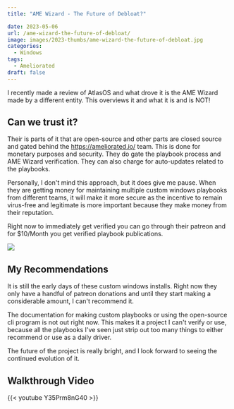 ```yaml
---
title: "AME Wizard - The Future of Debloat?"

date: 2023-05-06
url: /ame-wizard-the-future-of-debloat/
image: images/2023-thumbs/ame-wizard-the-future-of-debloat.jpg
categories:
  - Windows
tags:
  - Ameliorated
draft: false
---
```

I recently made a review of AtlasOS and what drove it is the AME Wizard made by a different entity. This overviews it and what it is and is NOT!
<!--more-->

## Can we trust it?

Their is parts of it that are open-source and other parts are closed source and gated behind the <https://ameliorated.io/> team. This is done for monetary purposes and security. They do gate the playbook process and AME Wizard verification. They can also charge for auto-updates related to the playbooks. 

Personally, I don't mind this approach, but it does give me pause. When they are getting money for maintaining multiple custom windows playbooks from different teams, it will make it more secure as the incentive to remain virus-free and legitimate is more important because they make money from their reputation.

Right now to immediately get verified you can go through their patreon and for $10/Month you get verified playbook publications.

![](/images/2023/ame/verified.png)

## My Recommendations

It is still the early days of these custom windows installs. Right now they only have a handful of patreon donations and until they start making a considerable amount, I can't recommend it.

The documentation for making custom playbooks or using the open-source cli program is not out right now. This makes it a project I can't verify or use, because all the playbooks I've seen just strip out too many things to either recommend or use as a daily driver.

The future of the project is really bright, and I look forward to seeing the continued evolution of it.

## Walkthrough Video

{{< youtube Y35Prm8nG40 >}}
